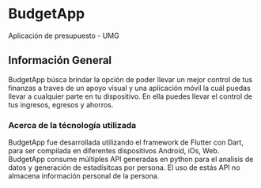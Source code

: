 # BudgetApp
Aplicación de presupuesto - UMG

## Información General

BudgetApp búsca brindar la opción de poder llevar un mejor control de tus finanzas a traves de un apoyo visual y una aplicación móvil la cuál puedas llevar a cualquier parte en tu dispositivo. En ella puedes llevar el control de tus ingresos, egresos y ahorros. 

### Acerca de la técnología utilizada

BudgetApp fue desarrollada utilizando el framework de Flutter con Dart, para ser compilada en diferentes dispositivos Android, iOs, Web. 
BudgetApp consume múltiples API generadas en python para el analisis de datos y generación de estadísitcas por persona. El uso de estás API no almacena información personal de la persona.
